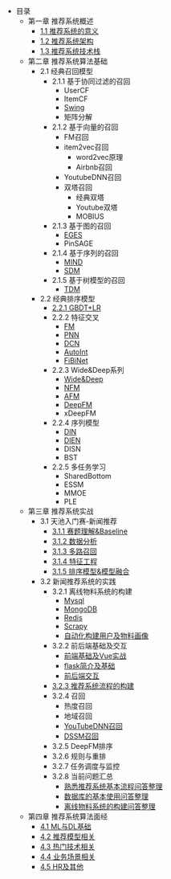 <!-- docs/_sidebar.md -->

- 目录
    - 第一章 推荐系统概述
        - [1.1 推荐系统的意义](/ch01/ch1.1)
        - [1.2 推荐系统架构](ch01/ch1.2)
        - [1.3 推荐系统技术栈](ch01/ch1.3)
    - 第二章 推荐系统算法基础
        - 2.1 经典召回模型
            - 2.1.1 基于协同过滤的召回
                - UserCF
                - ItemCF
                - [Swing](ch02/ch2.1/ch2.1.1/Swing)
                - 矩阵分解
            - 2.1.2 基于向量的召回
                - FM召回
                - item2vec召回
                    - word2vec原理
                    - Airbnb召回
                - YoutubeDNN召回
                - 双塔召回
                    - 经典双塔
                    - Youtube双塔
                    - MOBIUS
            - 2.1.3 基于图的召回
                - [EGES](ch02/ch2.1/ch2.1.3/EGES)
                - PinSAGE
            - 2.1.4 基于序列的召回
                - [MIND](ch02/ch2.1/ch2.1.4/MIND)
                - [SDM](ch02/ch2.1/ch2.1.4/SDM)
            - 2.1.5 基于树模型的召回
                - [TDM](ch02/ch2.1/ch2.1.5/TDM)
        - 2.2 经典排序模型
            - [2.2.1 GBDT+LR](ch02/ch2.2/ch2.2.1)
            - 2.2.2 特征交叉
                - [FM](ch02/ch2.2/ch2.2.2/FM)
                - [PNN](ch02/ch2.2/ch2.2.2/PNN)
                - [DCN](ch02/ch2.2/ch2.2.2/DCN)
                - [AutoInt](ch02/ch2.2/ch2.2.2/AutoInt)
                - [FiBiNet](ch02/ch2.2/ch2.2.2/FiBiNet)
            - 2.2.3 Wide&Deep系列
                - [Wide&Deep](ch02/ch2.2/ch2.2.3/WideNDeep)
                - [NFM](ch02/ch2.2/ch2.2.3/NFM)
                - [AFM](ch02/ch2.2/ch2.2.3/AFM)
                - [DeepFM](ch02/ch2.2/ch2.2.3/DeepFM)
                - xDeepFM
            - 2.2.4 序列模型
                - [DIN](ch02/ch2.2/ch2.2.4/DIN)
                - [DIEN](ch02/ch2.2/ch2.2.4/DIEN)
                - DISN
                - BST
            - 2.2.5 多任务学习
                - SharedBottom
                - ESSM
                - MMOE
                - PLE
    - 第三章 推荐系统实战
        - 3.1 天池入门赛-新闻推荐
            - [3.1.1 赛题理解&Baseline](ch03/ch3.1/markdown/ch3.1.1)
            - [3.1.2 数据分析](ch03/ch3.1/markdown/ch3.1.2)
            - [3.1.3 多路召回](ch03/ch3.1/markdown/ch3.1.3)
            - [3.1.4 特征工程](ch03/ch3.1/markdown/ch3.1.4)
            - [3.1.5 排序模型&模型融合](ch03/ch3.1/markdown/ch3.1.5)
        - 3.2 新闻推荐系统的实践
            - 3.2.1 离线物料系统的构建
                - [Mysql](ch03/ch3.2/3.2.1.1)
                - [MongoDB](ch03/ch3.2/3.2.1.2)
                - [Redis](ch03/ch3.2/3.2.1.3)
                - [Scrapy](ch03/ch3.2/3.2.1.4)
                - [自动化构建用户及物料画像](ch03/ch3.2/3.2.1.5)
            - 3.2.2 前后端基础及交互
                - [前端基础及Vue实战](ch03/ch3.2/3.2.2.1)
                - [flask简介及基础](ch03/ch3.2/3.2.2.2)
                - [前后端交互](ch03/ch3.2/3.2.2.3)
            - [3.2.3 推荐系统流程的构建](ch03/ch3.2/3.2.3)
            - 3.2.4 召回
                - 热度召回
                - 地域召回
                - [YouTubeDNN召回](ch03/ch3.2/3.2.4.3)
                - [DSSM召回](ch03/ch3.2/3.2.4.4)
            - 3.2.5 DeepFM排序
            - 3.2.6 规则与重排
            - 3.2.7 任务调度与监控
            - 3.2.8 当前问题汇总
                - [熟悉推荐系统基本流程问答整理](ch03/ch3.2/3.2.8.1)
                - [数据库的基本使用问答整理](ch03/ch3.2/3.2.8.2)
                - [离线物料系统的构建问答整理](ch03/ch3.2/3.2.8.3)
    - 第四章 推荐系统算法面经
        - [4.1 ML与DL基础](ch04/ch4.1)
        - [4.2 推荐模型相关](ch04/ch4.2)
        - [4.3 热门技术相关](ch04/ch4.3)
        - [4.4 业务场景相关](ch04/ch4.4)
        - [4.5 HR及其他](ch04/ch4.5)
